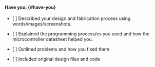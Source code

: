 #### Have you: {#have-you}

* \[ \] Described your design and fabrication process using words/images/screenshots.

* \[ \] Explained the programming process/es you used and how the microcontroller datasheet helped you.

* \[ \] Outlined problems and how you fixed them

* \[ \] Included original design files and code



